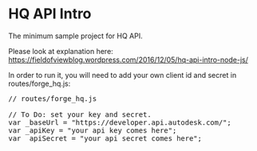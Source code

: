 # HQ API Intro
The minimum sample project for HQ API.

Please look at explanation here: <br>
https://fieldofviewblog.wordpress.com/2016/12/05/hq-api-intro-node-js/

In order to run it, you will need to add your own client id and secret in routes/forge_hq.js:

<pre>
// routes/forge_hq.js 

// To Do: set your key and secret.  
var _baseUrl = "https://developer.api.autodesk.com/";  
var _apiKey = "your api key comes here";
var _apiSecret = "your api secret comes here";
</pre>
